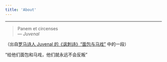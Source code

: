 ```yaml
---
title: 'About'
---
```


<!--
This content will be displayed at the top of the index page.
You can leave this empty if you don’t want to show any content.
-->


---
> Panem et circenses<br>
> — <cite>Juvenal</cite>

（出自[罗马诗人 Juvenal 的《讽刺诗》“面包与马戏”](https://en.wikipedia.org/wiki/Bread_and_circuses) 中的一段）

“给他们面包和马戏，他们就永远不会反叛”
